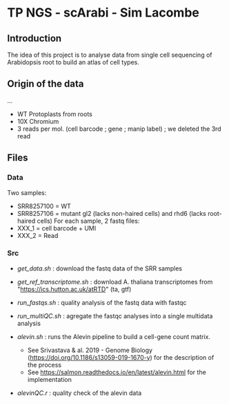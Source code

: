 # TP NGS - scArabi - Sim Lacombe

## Introduction

The idea of this project is to analyse data from single cell sequencing of Arabidopsis root to build an atlas of cell types.

## Origin of the data 
...
- WT Protoplasts from roots
- 10X Chromium
- 3 reads per mol. (cell barcode ; gene ; manip label) ; we deleted the 3rd read

## Files
### Data
Two samples:
  - SRR8257100 = WT
  - SRR8257106 = mutant gl2 (lacks non-haired cells) and rhd6 (lacks root-haired cells)
For each sample, 2 fastq files:
  - XXX_1 = cell barcode + UMI
  - XXX_2 = Read
  
### Src

- *get_data.sh* : download the fastq data of the SRR samples
- *get_ref_transcriptome.sh* : download A. thaliana transcriptomes from "https://ics.hutton.ac.uk/atRTD" (ta, gtf)
- *run_fastqs.sh* : quality analysis of the fastq data with fastqc
- *run_multiQC.sh* : agregate the fastqc analyses into a single multidata analysis
- *alevin.sh* : runs the Alevin pipeline to build a cell-gene count matrix. 
    - See Srivastava & al. 2019 - Genome Biology (https://doi.org/10.1186/s13059-019-1670-y) for the description of the process
    - See https://salmon.readthedocs.io/en/latest/alevin.html for the implementation

- *alevinQC.r* : quality check of the alevin data